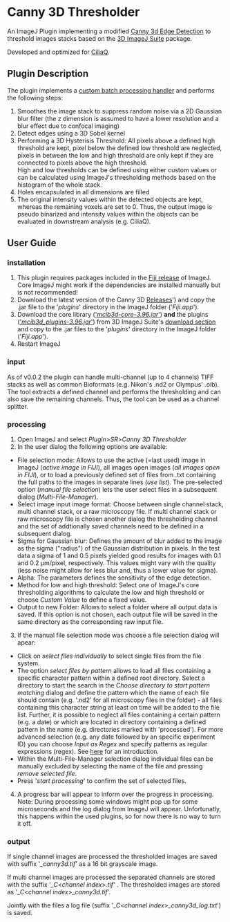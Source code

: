 # Canny 3D Thresholder

An ImageJ Plugin implementing a modified [Canny 3d Edge Detection](https://en.wikipedia.org/wiki/Canny_edge_detector) to threshold images stacks based on the [3D ImageJ Suite](https://imagejdocu.tudor.lu/plugin/stacks/3d_ij_suite/start) package.

Developed and optimized for [CiliaQ](https://github.com/hansenjn/CiliaQ).

## Plugin Description

The plugin implements a [custom batch processing handler](https://github.com/sRassmann/imageJ-plugin-template) and performs the following steps:   
1. Smoothes the image stack to suppress random noise via a 2D Gaussian blur filter (the z dimension is assumed to have a lower resolution and a blur effect due to confocal imaging)
2. Detect edges using a 3D Sobel kernel
3. Performing a 3D Hysterisis Threshold: All pixels above a defined high threshold are kept, pixel below the defined low threshold are neglected, pixels in between the low and high threshold are only kept if they are connected to pixels above the high threshold.   
High and low thresholds can be defined using either custom values or can be calculated using ImageJ's thresholding methods based on the histogram of the whole stack.
4. Holes encapsulated in all dimensions are filled
5. The original intensity values within the detected objects are kept, whereas the remaining voxels are set to 0. Thus, the output image is pseudo binarized and intensity values within the objects can be evaluated in downstream analysis (e.g. CiliaQ).


## User Guide

### installation

1. This plugin requires packages included in the [Fiji release](https://imagej.net/Fiji/Downloads) of ImageJ. Core ImageJ might work if the dependencies are installed manually but is not recommended!
2. Download the latest version of the Canny 3D [Releases](https://github.com/sRassmann/canny3d-thresholder/releases)') and copy the .jar file to the '*plugins*' directory in the ImageJ folder ('*Fiji.app*').
3. Download the core library (['*mcib3d-core-3.96.jar*'](https://imagejdocu.tudor.lu/_media/plugin/stacks/3d_ij_suite/mcib3d-core-3.96.jar)) __and__ the plugins (['*mcib3d_plugins-3.96.jar*'](https://imagejdocu.tudor.lu/_media/plugin/stacks/3d_ij_suite/mcib3d_plugins-3.96.jar)) from 3D ImageJ Suite's [download section](https://imagejdocu.tudor.lu/plugin/stacks/3d_ij_suite/start#download) and copy to the .jar files to the '*plugins*' directory in the ImageJ folder ('*Fiji.app*').
4. Restart ImageJ


### input
As of v0.0.2 the plugin can handle multi-channel (up to 4 channels) TIFF stacks as well as common Bioformats (e.g. Nikon's .nd2 or Olympus' .oib). The tool extracts a defined channel and performs the thresholding and can also save the remaining channels. Thus, the tool can be used as a channel splitter. 

### processing
1. Open ImageJ and select *Plugin*>*SR*>*Canny 3D Thresholder*
2. In the user dialog the following options are available:
  * File selection mode: Allows to use the active (=last used) image in ImageJ (*active image in FIJI*), all images open images (*all images open in FIJI*), or to load a previously defined set of files from .txt containing the full paths to the images in separate lines (*use list*). The pre-selected option (*manual file selection*) lets the user select files in a subsequent dialog (*Multi-File-Manager*).
  * Select image input image format: Choose between single channel stack, multi channel stack, or a raw microscopy file. If multi channel stack or raw microscopy file is chosen another dialog the thresholding channel and the set of addtionally saved channels need to be defined in a subsequent dialog.
  * Sigma for Gaussian blur: Defines the amount of blur added to the image as the sigma ("radius") of the Gaussian distribution in pixels.
  In the test data a sigma of 1 and 0.5 pixels yielded good results for images with 0.1 and 0.2 µm/pixel, respectively. This values might vary with the quality (less noise might allow for less blur and, thus a lower value for sigma).
  * Alpha: The parameters defines the sensitivity of the edge detection.
  * Method for low and high threshold: Select one of ImageJ's core thresholding algorithms to calculate the low and high threshold or choose *Custom Value* to define a fixed value. 
  * Output to new Folder: Allows to select a folder where all output data is saved. If this option is not chosen, each output file will be saved in the same directory as the corresponding raw input file.
3. If the manual file selection mode was choose a file selection dialog will apear:
  * Click on *select files individually* to select single files from the file system. 
  * The option *select files by pattern* allows to load all files containing a specific character pattern within a defined root directory. Select a directory to start the search in the *Choose directory to start pattern matching* dialog and define the pattern which the name of each file should contain (e.g. '.nd2' for all microscopy files in the folder) - all files containing this character string at least on time will be added to the file list. Further, it is possible to neglect all files containing a certain pattern (e.g. a date) or which are located in directory containing a defined pattern in the name (e.g. directories marked with 'processed'). For more advanced selection (e.g. any date followed by an specific experiment ID) you can choose *Input as Regex* and specify patterns as regular expressions (regex). See [here](https://www.vogella.com/tutorials/JavaRegularExpressions/article.html) for an introduction.
  *  Within the Multi-File-Manager selection dialog individual files can be manually excluded by selecting the name of the file and pressing *remove selected file*.
  * Press '*start processing*' to confirm the set of selected files.
4.  A progress bar will appear to inform over the progress in processing. Note: During processing some windows might pop up for some microseconds and the log dialog from ImageJ will appear. Unfortunatly, this happens within the used plugins, so for now there is no way to turn it off. 
  
### output
If single channel images are processed the thresholded images are saved with suffix  '*_canny3d.tif*' as a 16 bit grayscale image.

If multi channel images are processed the separated channels are stored with the suffix  '*_C*<*channel index*>*.tif*' . The thresholded images are stored as '*_C*<*channel index*>*_canny3d.tif*'.

Jointly with the files a log file (suffix '*_C*<*channel index*>*_canny3d_log.txt*') is saved.
  
  
